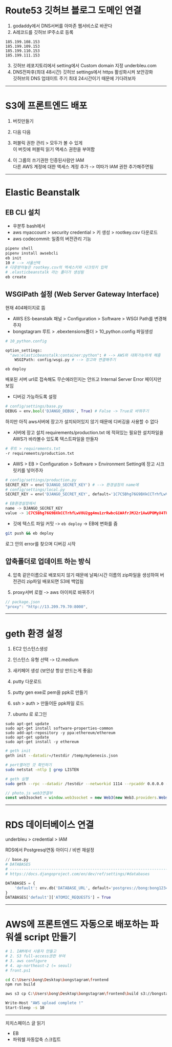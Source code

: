 # Route53 깃허브 블로그 도메인 연결
1. godaddy에서 DNS서버를 아마존 웹서비스로 바꾼다
2. A레코드를 깃허브 IP주소로 등록
```
185.199.108.153
185.199.109.153
185.199.110.153
185.199.111.153
```
3. 깃허브 레포지토리에서 setting에서 Custom domain 지정 
underbleu.com
4. DNS전파후(최대 48시간) 깃허브 settings에서 https 활성화시켜 보안강화  
깃허브의 DNS 업데이트 주기 최대 24시간이기 때문에 기다려보자


---


# S3에 프론트엔드 배포
1. 버킷만들기

2. 다음 다음

3. 퍼블릭 권한 관리 > 모두가 볼 수 있게  
이 버킷에 퍼블릭 읽기 액세스 권한을 부여함

4. 이 그룹의 쓰기권한 인증된사람만 IAM  
다른 AWS 계정에 대한 액세스  계정 추가 -> 여따가 IAM 권한 추가해주면됨

---

# Elastic Beanstalk

## EB CLI 설치
* 우분투 bash에서
* aws
myaccount > security credential > 키 생성 > rootkey.csv 다운로드
* aws codecommit: 일종의 버전관리 기능

```bash
pipenv shell
pipenv install awsebcli
eb init
10 # --> 서울선택
# 다운받아놓은 rootkey.csv의 엑세스키와 시크릿키 입력
# .elasticbeanstalk 라는 폴더가 생성됨
eb create
```

## WSGIPath 설정 (Web Server Gateway Interface)
현재 404페이지로 뜸
* AWS ES-beanstalk 패널 > Configuration > Software > WSGI Path를 변경해주자
* bongstagram 루트 > .ebextensions폴더 > 10_python.config 파일생성
```py
# 10_python.config

option_settings:
  "aws:elasticbeanstalk:container:python": # --> AWS와 대화가능하게 해줌
    WSGIPath: config/wsgi.py # --> 장고와 연결해주기
```

```
eb deploy
```
배포된 서버 url로 접속해도 무슨에러인지는 안뜨고 Internal Server Error 페이지만 보임  

* 디버깅 가능하도록 설정
```py
# config/settings/base.py
DEBUG = env.bool('DJANGO_DEBUG', True) # False -> True로 바꿔주기
```
하지만 아직 aws서버에 장고가 설치되어있지 않기 때문에 디버깅을 사용할 수 없다

* 서버에 장고 설치
requirements/production.txt 에 적혀있는 필요한 설치파일을 AWS가 바라볼수 있도록 텍스트파일을 만들자
```bash
# 루트 > requirements.txt
-r requirements/production.txt
```

* AWS > EB > Configuration > Software > Environment Setting에 장고 시크릿키를 넣어주자
```py
# config/settings/production.py
SECRET_KEY = env('DJANGO_SECRET_KEY') # --> 환경설정의 name에
# config/settings/local.py
SECRET_KEY = env('DJANGO_SECRET_KEY', default='1C7C5Bhg76G9BXkCCTrhfLwV8U2gg4mu1zrRwbcGiWAfrJMJ2r1AwUPOMyX4TUQR')

# EB환경설정에서
name -> DJANGO_SECRET_KEY
value -> 1C7C5Bhg76G9BXkCCTrhfLwV8U2gg4mu1zrRwbcGiWAfrJMJ2r1AwUPOMyX4TUQR
```

* 깃에 텍스트 파일 커밋 -> `eb deploy` -> EB에 변화를 줌
```bash
git push && eb deploy
```

로그 안의 error를 찾으며 디버깅 시작


## 압축폴더로 업데이트 하는 방식
4. 압축
같은이름으로 배포되지 않기 때문에 날짜/시간 이름의 zip파일을 생성하여 버전관리
zip파일 배포되면 S3에 백업됨

5. proxy서버 로컬 -> aws 아이피로 바꿔주기
```js
// package.json
"proxy": "http://13.209.79.70:8000",
```

---

# geth 환경 설정
1. EC2 인스턴스생성

2. 인스턴스 유형 선택 -> t2.medium

3. 새키페어 생성 (보안상 항상 만드는게 좋음)

4. putty 다운로드

5. putty gen exe로 pem을 ppk로 만들기

6. ssh > auth > 만들어둔 ppk파일 로드

7. ubuntu 로 로그인

```
sudo apt-get update
sudo apt-get install software-properties-common
sudo add-apt-repository -y ppa:ethereum/ethereum
sudo apt-get update
sudo apt-get install -y ethereum
```


```bash
# geth init
geth init --datadir=/testdir /temp/myGenesis.json

# port열어진 것 확인하기
sudo netstat -ntlp | grep LISTEN

# geth 실행
sudo geth --rpc --datadir /testdir --networkid 1114 --rpcaddr 0.0.0.0 --rpccorsdomain "*" --rpcapi "admin,db,eth,net,web3,miner,personal" --ws --wsport 8546 --wsaddr 0.0.0.0  --wsorigins "*" console
```

```js
// photo.js web3연결부
const web3socket = window.web3socket = new Web3(new Web3.providers.WebsocketProvider('ws://13.125.208.193:8546'));
```

---

# RDS 데이터베이스 연결

underbleu > credential > IAM


RDS에서 Postgresql연동
아이디 / 비번 재설정
```py
// base.py
# DATABASES
# ------------------------------------------------------------------------------
# https://docs.djangoproject.com/en/dev/ref/settings/#databases

DATABASES = {
    'default': env.db('DATABASE_URL', default='postgres://bong:bong12345@bongstagram.cccdocdspfki.ap-northeast-2.rds.amazonaws.com:5432/bongstagram'),
}
DATABASES['default']['ATOMIC_REQUESTS'] = True
```

---

# AWS에 프론트엔드 자동으로 배포하는 파워셀 script 만들기


```bash
# 1. IAM에서 사용자 만들고
# 2. S3 full-access권한 부여
# 3. aws configure
# 4. ap-northeast-2 (= seoul)
# front.ps1

cd C:\Users\bong\Desktop\bongstagram\frontend
npm run build

aws s3 cp C:\Users\bong\Desktop\bongstagram\frontend\build s3://bongstagram.underbleu.com --recursive --grant read=uri=http://acs.amazonaws.com/groups/global/AllUsers

Write-Host "AWS upload complete !"
Start-Sleep -s 10 
```

---

치치스페이스 글 읽기
* EB
* 파워쉘 자동압축 스크립트